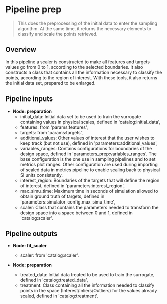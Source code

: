 # Pipeline prep

> This does the preprocessing of the initial data to enter the sampling algorithm. 
> At the same time, it returns the necessary elements to classify and scale the points retrieved. 

## Overview
In this pipeline a scaler is constructed to make all features and targets values go from 0 to 1, 
according to the selected boundaries.
It also constructs a class that contains all the information necessary to classify the points, according to
the region of interest.
With these tools, it also returns the initial data set, prepared to be enlarged.

## Pipeline inputs

* **Node: preparation**
  * initial_data: Initial data set to be used to train the surrogate containing values in physical scales, defined in 'catalog:initial_data',
  * features: from 'params:features',
  * targets: from 'params:targets',
  * additional_values: Other values of interest that the user wishes to keep track (but not use), defined in 'parameters:additional_values',
  * variables_ranges: Contains configurations for boundaries of the design space, defined in 'parameters_prep:variables_ranges'. The base configuration is the one use in sampling pipelines and to set metrics plot ranges. Other configuration are used during importing of scaled data in metrics pipeline to enable scaling back to physical SI units consistently. 
  * interest_region: Boundaries of the targets that will define the region of interest, defined in 'parameters:interest_region',
  * max_simu_time: Maximum time in seconds of simulation allowed to obtain ground truth of targets, defined in 'parameters:simulator_config.max_simu_time',
  * scaler: Class that contains the parameters needed to transform the design space into a space between 0 and 1, defined in 'catalog:scaler'.

## Pipeline outputs
* **Node: fit_scaler**
  * scaler: from 'catalog:scaler'.

* **Node: preparation**
  * treated_data: Initial data treated to be used to train the surrogate, defined in 'catalog:treated_data',
  * treatment: Class containing all the information needed to classify points in the space (Interest/Inliers/Outliers) 
  for the values already scaled, defined in 'catalog:treatment'. 
